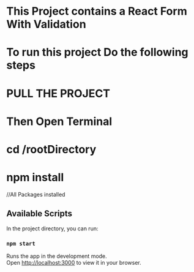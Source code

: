 # This Project contains a React Form With Validation

# To run this project Do the following steps

# PULL THE PROJECT

# Then Open Terminal

# cd /rootDirectory

# npm install

//All Packages installed

## Available Scripts

In the project directory, you can run:

### `npm start`

Runs the app in the development mode.\
Open [http://localhost:3000](http://localhost:3000) to view it in your browser.
